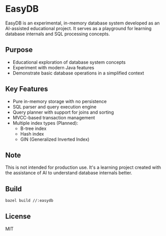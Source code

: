 # EasyDB

EasyDB is an experimental, in-memory database system developed as an AI-assisted educational project. It serves as a playground for learning database internals and SQL processing concepts.

## Purpose
- Educational exploration of database system concepts
- Experiment with modern Java features
- Demonstrate basic database operations in a simplified context

## Key Features
- Pure in-memory storage with no persistence
- SQL parser and query execution engine
- Query planner with support for joins and sorting
- MVCC-based transaction management
- Multiple index types (Planned):
  - B-tree index
  - Hash index
  - GIN (Generalized Inverted Index)

## Note
This is not intended for production use. It's a learning project created with the assistance of AI to understand database internals better.

## Build

```bash
bazel build //:easydb
```

## License
MIT